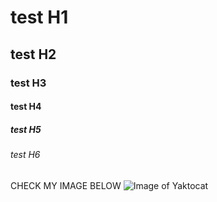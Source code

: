 # test H1
## test H2
### test H3
#### test H4
##### test H5
###### test H6
CHECK MY IMAGE BELOW
![Image of Yaktocat](https://octodex.github.com/images/yaktocat.png)
